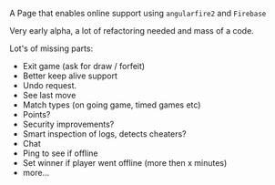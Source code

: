 A Page that enables online support using `angularfire2` and `Firebase`

Very early alpha, a lot of refactoring needed and mass of a code.

Lot's of missing parts:
  * Exit game (ask for draw / forfeit)
  * Better keep alive support
  * Undo request.
  * See last move
  * Match types (on going game, timed games etc)
  * Points?
  * Security improvements?
  * Smart inspection of logs, detects cheaters?
  * Chat
  * Ping to see if offline
  * Set winner if player went offline (more then x minutes)
  * more...
